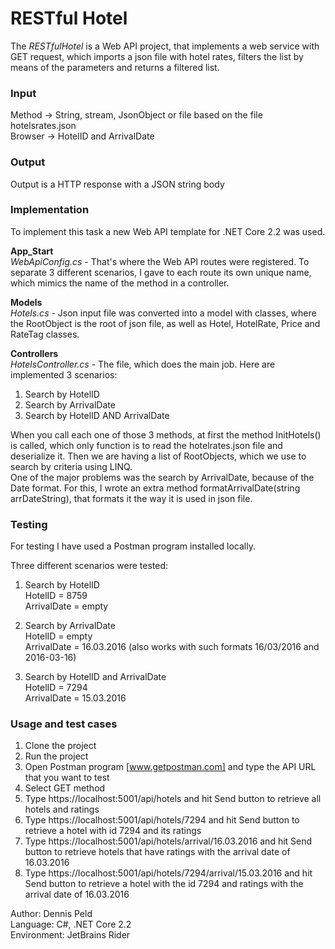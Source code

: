 # RESTful Hotel
The *RESTfulHotel* is a Web API project, that implements a web service with GET request, which imports a json file with hotel rates, filters the list by means of the parameters and returns a filtered list.

### Input
Method -> String, stream, JsonObject or file based on the file hotelsrates.json  
Browser -> HotelID and ArrivalDate

### Output
Output is a HTTP response with a JSON string body

### Implementation
To implement this task a new Web API template for .NET Core 2.2 was used.  

**App_Start**  
*WebApiConfig.cs* - That's where the Web API routes were registered. To separate 3 different scenarios, 
I gave to each route its own unique name, which mimics the name of the method in a controller.

**Models**  
*Hotels.cs* - Json input file was converted into a model with classes, where the RootObject is the root of json file, as well as Hotel, HotelRate, Price and RateTag classes.

**Controllers**  
*HotelsController.cs* - The file, which does the main job. Here are implemented 3 scenarios:
1. Search by HotelID
2. Search by ArrivalDate
3. Search by HotelID AND ArrivalDate

When you call each one of those 3 methods, at first the method InitHotels() is called, which only function is to read the hotelrates.json file and deserialize it. Then we are having a list of RootObjects, which we use to search by criteria using LINQ.  
One of the major problems was the search by ArrivalDate, because of the Date format. For this, I wrote an extra method formatArrivalDate(string arrDateString), that formats it the way it is used in json file.
		
### Testing
For testing I have used a Postman program installed locally.  

Three different scenarios were tested:
1. Search by HotelID  
HotelID = 8759  
ArrivalDate = empty

2. Search by ArrivalDate  
HotelID = empty  
ArrivalDate = 16.03.2016 (also works with such formats 16/03/2016 and 2016-03-16)
	
3. Search by HotelID and ArrivalDate  
HotelID = 7294  
ArrivalDate = 15.03.2016

### Usage and test cases
1. Clone the project
2. Run the project
3. Open Postman program [www.getpostman.com] and type the API URL that you want to test
4. Select GET method  
5. Type https://localhost:5001/api/hotels and hit Send button to retrieve all hotels and ratings
6. Type https://localhost:5001/api/hotels/7294 and hit Send button to retrieve a hotel with id 7294 and its ratings
7. Type https://localhost:5001/api/hotels/arrival/16.03.2016 and hit Send button to retrieve hotels that have ratings with the arrival date of 16.03.2016
8. Type https://localhost:5001/api/hotels/7294/arrival/15.03.2016 and hit Send button to retrieve a hotel with the id 7294 and ratings with the arrival date of 16.03.2016

Author: Dennis Peld  
Language: C#, .NET Core 2.2  
Environment: JetBrains Rider
